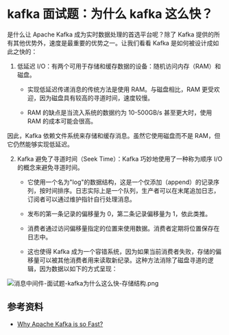 # kafka 面试题：为什么 kafka 这么快？

是什么让 Apache Kafka 成为实时数据处理的首选平台呢？除了 Kafka 提供的所有其他优势外，速度是最重要的优势之一。让我们看看 Kafka 是如何被设计成如此之快的：

1. 低延迟 I/O：有两个可用于存储和缓存数据的设备：随机访问内存（RAM）和磁盘。

    - 实现低延迟传递消息的传统方法是使用 RAM。与磁盘相比，RAM 更受欢迎，因为磁盘具有较高的寻道时间，速度较慢。

    - RAM 的缺点是当流入系统的数据约为 10-500GB/s 甚至更大时，使用 RAM 的成本可能会很高。

因此，Kafka 依赖文件系统来存储和缓存消息。虽然它使用磁盘而不是 RAM，但它仍然能够实现低延迟。

2. Kafka 避免了寻道时间（Seek Time）：Kafka 巧妙地使用了一种称为顺序 I/O 的概念来避免寻道时间。

    - 它使用一个名为"log"的数据结构，这是一个仅添加（append）的记录序列，按时间排序。日志实际上是一个队列，生产者可以在末尾追加日志，订阅者可以通过维护指针自行处理消息。

    - 发布的第一条记录的偏移量为 0，第二条记录偏移量为 1，依此类推。

    - 消费者通过访问偏移量指定的位置来使用数据。消费者定期将位置保存在日志中。

    - 这也使得 Kafka 成为一个容错系统，因为如果当前消费者失败，存储的偏移量可以被其他消费者用来读取新纪录。这种方法消除了磁盘寻道的逻辑，因为数据以如下的方式呈现：

![消息中间件-面试题-kafka为什么这么快-存储结构.png](https://cnymw.github.io/GolangStudy/docs/img/消息中间件-面试题-kafka为什么这么快-存储结构.png)

## 参考资料

- [Why Apache Kafka is so Fast?](https://www.geeksforgeeks.org/why-apache-kafka-is-so-fast/)
